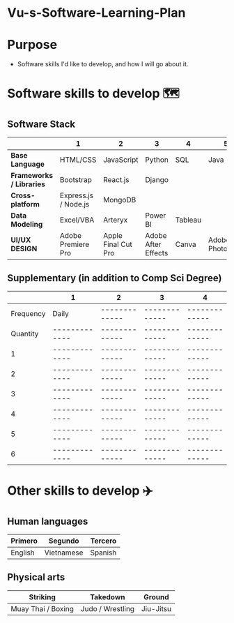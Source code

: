 # Vu-s-Software-Learning-Plan

# Purpose
* Software skills I'd like to develop, and how I will go about it. 


# Software skills to develop :world_map: 

## Software Stack 
|  | 1 | 2 | 3 | 4 | 5 |  
| ------------- | ------------- | ------------- | ------------- | ------------- |------------- | 
| **Base Language** | HTML/CSS | JavaScript | Python | SQL | Java |
| **Frameworks / Libraries** | Bootstrap | React.js | Django | | 
| **Cross-platform** | Express.js / Node.js | MongoDB | 
| **Data Modeling** | Excel/VBA | Arteryx | Power BI | Tableau | 
| **UI/UX DESIGN** | Adobe Premiere Pro | Apple Final Cut Pro | Adobe After Effects | Canva | Adobe Photoshop  | 


## Supplementary (in addition to Comp Sci Degree)
|  | 1 | 2 | 3 | 4 |  
| ------------- | ------------- | ------------- | ------------- | ------------- |
| Frequency | Daily | ------------- | ------------- | ------------- |
| Quantity | ------------- | ------------- | ------------- | ------------- |
| 1 | ------------- | ------------- | ------------- | ------------- |
| 2 | ------------- | ------------- | ------------- | ------------- |
| 3 | ------------- | ------------- | ------------- | ------------- |
| 4 | ------------- | ------------- | ------------- | ------------- |
| 5 | ------------- | ------------- | ------------- | ------------- |
| 6 | ------------- | ------------- | ------------- | ------------- |


# Other skills to develop :airplane:
## Human languages 
| Primero  | Segundo | Tercero | 
| ------------- | ------------- | ------------- | 
| English | Vietnamese | Spanish | 

## Physical arts 
| Striking  | Takedown | Ground |
| ------------- | ------------- | ------------- |
| Muay Thai / Boxing | Judo / Wrestling | Jiu-Jitsu | 

